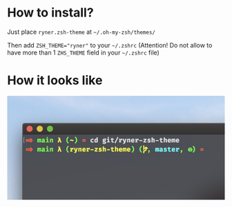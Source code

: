 # How to install?

Just place `ryner.zsh-theme` at `~/.oh-my-zsh/themes/` <br>

Then add `ZSH_THEME="ryner"` to your `~/.zshrc` (Attention! Do not allow to have more than 1 `ZHS_THEME` field in your `~/.zshrc` file)

# How it looks like

![alt text](sample.jpg)
